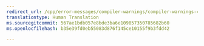```yaml
---
redirect_url: /cpp/error-messages/compiler-warnings/compiler-warnings-c4000-through-c4199
translationtype: Human Translation
ms.sourcegitcommit: 567ae1bdb057e8bde3ba6e109857350785682b60
ms.openlocfilehash: b35e39fd0eb55083d876f145ce10155f9b3fdd42

---
```




<!--HONumber=Feb17_HO4-->


